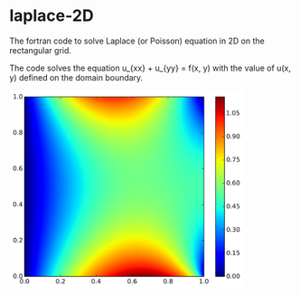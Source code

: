 # laplace-2D
The fortran code to solve Laplace (or Poisson) equation in 2D
on the rectangular grid.

The code solves the equation u_{xx} + u_{yy} = f(x, y)
with the value of u(x, y) defined on the domain boundary.


<a><img src="solution.png" align="left" height="350" alt="laplace equation"></a>
